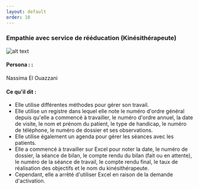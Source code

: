 ```yaml
---
layout: default
order: 10
---
```

### Empathie avec service de rééducation (Kinésithérapeute)
![alt text]({{site.baseurl}}/pole-médicale/images/Service-de-rééducation-Kinésithérapeute.png)

<!-- note -->

#### Persona : : 
Nassima El Ouazzani

#### Ce qu'il dit : 
- Elle utilise différentes méthodes pour gérer son travail.
- Elle utilise un registre dans lequel elle note le numéro d'ordre général depuis qu'elle a commencé à travailler, le numéro d'ordre annuel, la date de visite, le nom et prénom du patient, le type de handicap, le numéro de téléphone, le numéro de dossier et ses observations.
- Elle utilise également un agenda pour gérer les séances avec les patients.
- Elle a commencé à travailler sur Excel pour noter la date, le numéro de dossier, la séance de bilan, le compte rendu du bilan (fait ou en attente), le numéro de la séance de travail, le compte rendu final, le taux de réalisation des objectifs et le nom du kinésithérapeute.
- Cependant, elle a arrêté d'utiliser Excel en raison de la demande d'activation.
 
<!-- new slide -->
